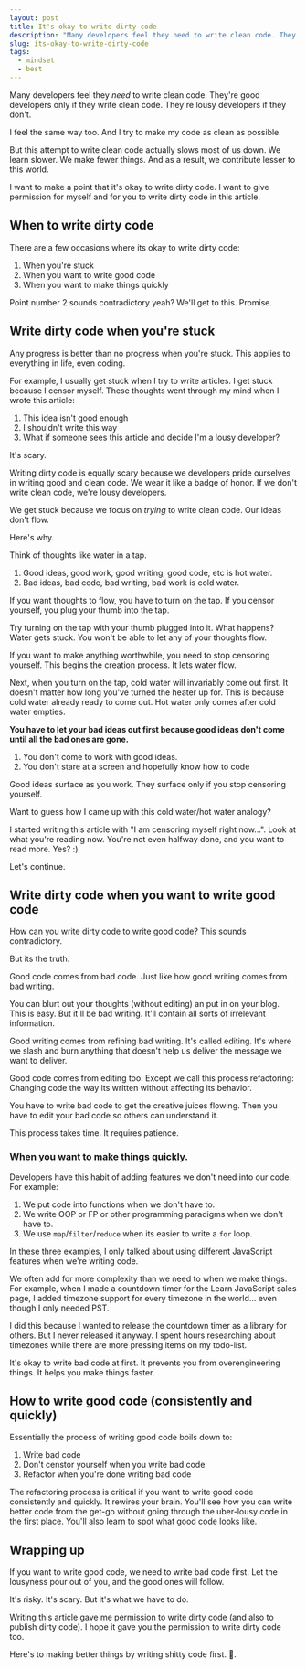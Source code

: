 ```yaml
---
layout: post
title: It's okay to write dirty code
description: "Many developers feel they need to write clean code. They're good developers only if they write clean code. They're lousy developers if they don't."
slug: its-okay-to-write-dirty-code
tags:
  - mindset
  - best
---
```


Many developers feel they *need* to write clean code. They're good developers only if they write clean code. They're lousy developers if they don't.

I feel the same way too. And I try to make my code as clean as possible.

But this attempt to write clean code actually slows most of us down. We learn slower. We make fewer things. And as a result, we contribute lesser to this world.

I want to make a point that it's okay to write dirty code. I want to give permission for myself and for you to write dirty code in this article.

<!-- more -->

## When to write dirty code

There are a few occasions where its okay to write dirty code:

1. When you're stuck
2. When you want to write good code
3. When you want to make things quickly

Point number 2 sounds contradictory yeah? We'll get to this. Promise.

## Write dirty code when you're stuck

Any progress is better than no progress when you're stuck. This applies to everything in life, even coding.

For example, I usually get stuck when I try to write articles. I get stuck because I censor myself. These thoughts went through my mind when I wrote this article:

1. This idea isn't good enough
2. I shouldn't write this way
3. What if someone sees this article and decide I'm a lousy developer?

It's scary.

Writing dirty code is equally scary because we developers pride ourselves in writing good and clean code. We wear it like a badge of honor. If we don't write clean code, we're lousy developers.

We get stuck because we focus on *trying* to write clean code. Our ideas don't flow.

Here's why.

Think of thoughts like water in a tap.

1. Good ideas, good work, good writing, good code, etc is hot water.
2. Bad ideas, bad code, bad writing, bad work is cold water.

If you want thoughts to flow, you have to turn on the tap. If you censor yourself, you plug your thumb into the tap.

Try turning on the tap with your thumb plugged into it. What happens? Water gets stuck. You won't be able to let any of your thoughts flow.

If you want to make anything worthwhile, you need to stop censoring yourself. This begins the creation process. It lets water flow.

Next, when you turn on the tap, cold water will invariably come out first. It doesn't matter how long you've turned the heater up for. This is because cold water already ready to come out. Hot water only comes after cold water empties.

**You have to let your bad ideas out first because good ideas don't come until all the bad ones are gone.**

1. You don't come to work with good ideas.
2. You don't stare at a screen and hopefully know how to code

Good ideas surface as you work. They surface only if you stop censoring yourself.

Want to guess how I came up with this cold water/hot water analogy?

I started writing this article with "I am censoring myself right now...". Look at what you're reading now. You're not even halfway done, and you want to read more. Yes? :)

Let's continue.

## Write dirty code when you want to write good code

How can you write dirty code to write good code? This sounds contradictory.

But its the truth.

Good code comes from bad code. Just like how good writing comes from bad writing.

You can blurt out your thoughts (without editing) an put in on your blog. This is easy. But it'll be bad writing. It'll contain all sorts of irrelevant information.

Good writing comes from refining bad writing. It's called editing. It's where we slash and burn anything that doesn't help us deliver the message we want to deliver.

Good code comes from editing too. Except we call this process refactoring: Changing code the way its written without affecting its behavior.

You have to write bad code to get the creative juices flowing. Then you have to edit your bad code so others can understand it.

This process takes time. It requires patience.

### When you want to make things quickly.

Developers have this habit of adding features we don't need into our code. For example:

1. We put code into functions when we don't have to.
2. We write OOP or FP or other programming paradigms when we don't have to.
3. We use `map`/`filter`/`reduce` when its easier to write a `for` loop.

In these three examples, I only talked about using different JavaScript features when we're writing code.

We often add for more complexity than we need to when we make things. For example, when I made a countdown timer for the Learn JavaScript sales page, I added timezone support for every timezone in the world... even though I only needed PST.

I did this because I wanted to release the countdown timer as a library for others. But I never released it anyway. I spent hours researching about timezones while there are more pressing items on my todo-list.

It's okay to write bad code at first. It prevents you from overengineering things. It helps you make things faster.

## How to write good code (consistently and quickly)

Essentially the process of writing good code boils down to:

1. Write bad code
2. Don't censtor yourself when you write bad code
3. Refactor when you're done writing bad code

The refactoring process is critical if you want to write good code consistently and quickly. It rewires your brain. You'll see how you can write better code from the get-go without going through the uber-lousy code in the first place. You'll also learn to spot what good code looks like.

## Wrapping up

If you want to write good code, we need to write bad code first. Let the lousyness pour out of you, and the good ones will follow.

It's risky. It's scary. But it's what we have to do.

Writing this article gave me permission to write dirty code (and also to publish dirty code). I hope it gave you the permission to write dirty code too.

Here's to making better things by writing shitty code first. 🍻.
